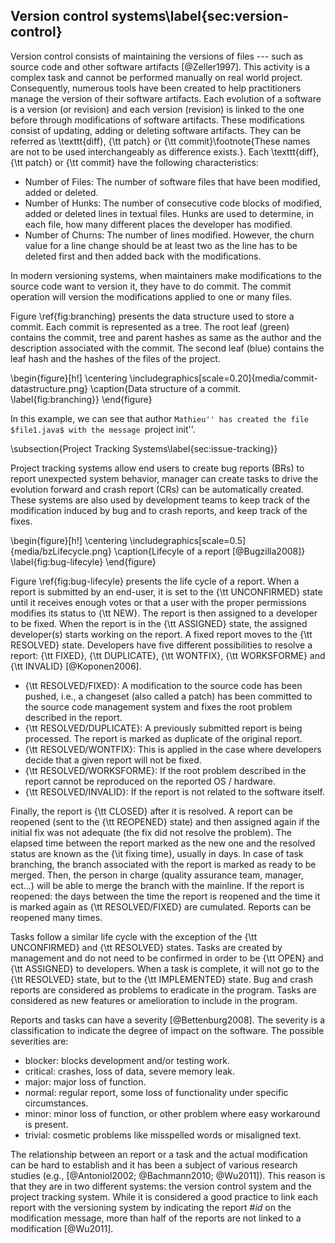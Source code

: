 ## Version control systems\label{sec:version-control}

Version control consists of maintaining the versions of files --- such as source code and other software artifacts [@Zeller1997].
This activity is a complex task and cannot be performed manually on real world project.
Consequently, numerous tools have been created to help practitioners manage the version of their software artifacts.
Each evolution of a software is a version (or revision) and each version (revision) is linked to the one before through modifications of software artifacts.
These modifications consist of updating, adding or deleting software artifacts.
They can be referred as \texttt{diff}, {\tt patch} or {\tt commit}\footnote{These names are not to be used interchangeably as difference exists.}.
Each \texttt{diff}, {\tt patch} or {\tt commit} have the following characteristics:


- Number of Files: The number of software files that have been modified, added or deleted.
- Number of Hunks: The number of consecutive code blocks of modified, added or deleted lines in textual files. Hunks are used to determine, in each file, how many different places the developer has modified.
- Number of Churns:  The number of lines modified. However, the churn value for a line change should be at least two as the line has to be deleted first and then added back with the modifications.

In modern versioning systems, when maintainers make modifications to the source code want to version it, they have to do commit.
The commit operation will version the modifications applied to one or many files.

Figure \ref{fig:branching} presents the data structure used to store a commit.
Each commit is represented as a tree.
The root leaf (green) contains the commit, tree and parent hashes as same as the author and the description associated with the commit.
The second leaf (blue) contains the leaf hash and the hashes of the files of the project.

\begin{figure}[h!]
  \centering
    \includegraphics[scale=0.20]{media/commit-datastructure.png}
    \caption{Data structure of a commit.
    \label{fig:branching}}
\end{figure}

In this example, we can see that author ``Mathieu'' has created the file $file1.java$ with the message ``project init''.

\subsection{Project Tracking Systems\label{sec:issue-tracking}}

Project tracking systems allow end users to create bug reports (BRs) to report unexpected system behavior,
manager can create tasks to drive the evolution forward and crash report (CRs) can be automatically created.
These systems are also used by development teams to keep track of the modification induced by bug and to crash reports, and keep track of the fixes.

\begin{figure}[h!]
	\centering
	\includegraphics[scale=0.5]{media/bzLifecycle.png}
	\caption{Lifecyle of a report [@Bugzilla2008]}
	\label{fig:bug-lifecyle}
\end{figure}

Figure \ref{fig:bug-lifecyle} presents the life cycle of a report.
When a report is submitted by an end-user, it is set to the {\tt UNCONFIRMED} state until it receives enough votes or that a user with the proper permissions modifies its status to {\tt NEW}.
The report is then assigned to a developer to be fixed.
When the report is in the {\tt ASSIGNED} state, the assigned developer(s) starts working on the report.
A fixed report moves to the {\tt RESOLVED} state. Developers have five different possibilities to resolve a report: {\tt FIXED}, {\tt DUPLICATE}, {\tt WONTFIX}, {\tt WORKSFORME} and {\tt INVALID} [@Koponen2006].


- {\tt RESOLVED/FIXED}: A modification to the source code has been pushed, i.e., a changeset (also called a patch) has been committed to the source code management system and fixes the root problem described in the report.
- {\tt RESOLVED/DUPLICATE}: A previously submitted report is being processed. The report is marked as duplicate of the original report.
- {\tt RESOLVED/WONTFIX}: This is applied in the case where developers decide that a given report will not be fixed.
- {\tt RESOLVED/WORKSFORME}: If the root problem described in the report cannot be reproduced on the reported OS / hardware.
- {\tt RESOLVED/INVALID}: If the report is not related to the software itself.


Finally, the report is {\tt CLOSED} after it is resolved.
A report can be reopened (sent to the {\tt REOPENED} state) and then assigned again if the initial fix was not adequate (the fix did not resolve the problem).
The elapsed time between the report marked as the new one and the resolved status are known as the {\it fixing time}, usually in days.
In case of task branching, the branch associated with the report is marked as ready to be merged.
Then, the person in charge (quality assurance team, manager, ect...) will be able to merge the branch with the mainline.
If the report is reopened: the days between the time the report is reopened and the time it is marked again as {\tt RESOLVED/FIXED} are cumulated.
Reports can be reopened many times.

Tasks follow a similar life cycle with the exception of the {\tt UNCONFIRMED} and {\tt RESOLVED} states.
Tasks are created by management and do not need to be confirmed in order to be {\tt OPEN} and {\tt ASSIGNED} to developers.
When a task is complete, it will not go to the {\tt RESOLVED} state, but to the {\tt IMPLEMENTED} state.
Bug and crash reports are considered as problems to eradicate in the program.
Tasks are considered as new features or amelioration to include in the program.

Reports and tasks can have a severity [@Bettenburg2008].
The severity is a classification to indicate the degree of  impact on the software.
The possible severities are:


- blocker: blocks development and/or testing work.
- critical: crashes, loss of data, severe memory leak.
- major: major loss of function.
- normal: regular report, some loss of functionality under specific circumstances.
- minor: minor loss of function, or other problem where easy workaround is present.
- trivial: cosmetic problems like misspelled words or misaligned text.

The relationship between an report or a task and the actual modification can be hard to establish and it has been a subject of various research studies (e.g., [@Antoniol2002; @Bachmann2010; @Wu2011]).
This reason is that they are in two different systems: the version control system and the project tracking system.
While it is considered a good practice to link each report with the versioning system by indicating the report $\#id$ on the modification message, more than half of the reports are not linked to a modification [@Wu2011].
